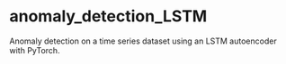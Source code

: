 # anomaly_detection_LSTM
Anomaly detection on a time series dataset using an LSTM autoencoder with PyTorch.
